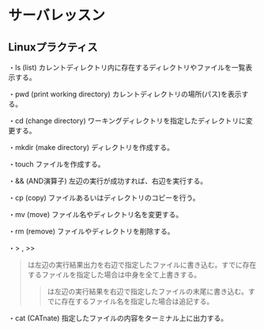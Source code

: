 # サーバレッスン
Linuxプラクティス
-----------------
・ls (list)
  カレントディレクトリ内に存在するディレクトリやファイルを一覧表示する。

・pwd (print working directory)
  カレントディレクトリの場所(パス)を表示する。

・cd (change directory)
  ワーキングディレクトリを指定したディレクトリに変更する。

・mkdir (make directory)
  ディレクトリを作成する。

・touch
  ファイルを作成する。

・&& (AND演算子)
  左辺の実行が成功すれば、右辺を実行する。

・cp (copy)
  ファイルあるいはディレクトリのコピーを行う。

・mv (move)
  ファイル名やディレクトリ名を変更する。

・rm (remove)
  ファイルやディレクトリを削除する。

・> , >>
  > は左辺の実行結果出力を右辺で指定したファイルに書き込む。すでに存在するファイルを指定した場合は中身を全て上書きする。
  >> は左辺の実行結果を右辺で指定したファイルの末尾に書き込む。すでに存在するファイル名を指定した場合は追記する。

・cat (CATnate)
  指定したファイルの内容をターミナル上に出力する。
